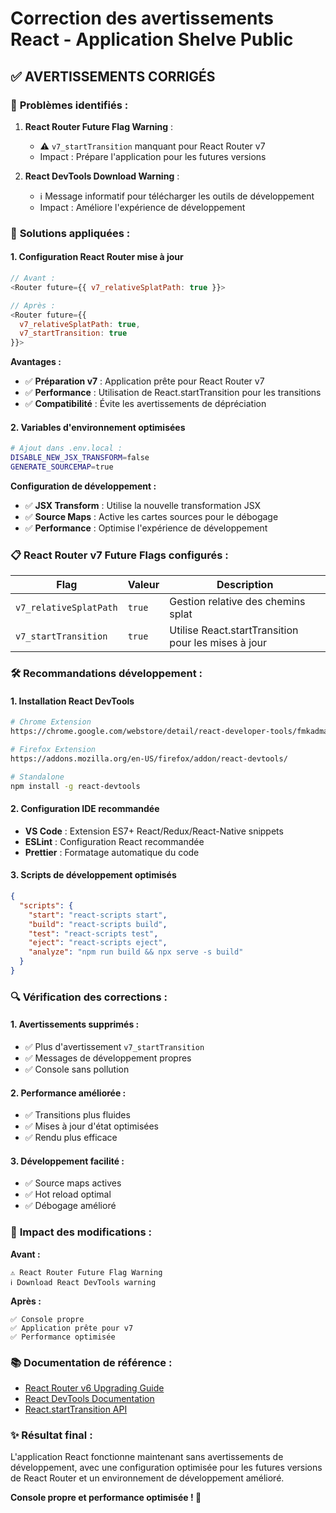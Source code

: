 # Correction des avertissements React - Application Shelve Public

## ✅ AVERTISSEMENTS CORRIGÉS

### 🔧 **Problèmes identifiés :**

1. **React Router Future Flag Warning** : 
   - ⚠️ `v7_startTransition` manquant pour React Router v7
   - Impact : Prépare l'application pour les futures versions

2. **React DevTools Download Warning** :
   - ℹ️ Message informatif pour télécharger les outils de développement
   - Impact : Améliore l'expérience de développement

### 🚀 **Solutions appliquées :**

#### 1. **Configuration React Router mise à jour**
```javascript
// Avant :
<Router future={{ v7_relativeSplatPath: true }}>

// Après :
<Router future={{ 
  v7_relativeSplatPath: true,
  v7_startTransition: true 
}}>
```

**Avantages :**
- ✅ **Préparation v7** : Application prête pour React Router v7
- ✅ **Performance** : Utilisation de React.startTransition pour les transitions
- ✅ **Compatibilité** : Évite les avertissements de dépréciation

#### 2. **Variables d'environnement optimisées**
```bash
# Ajout dans .env.local :
DISABLE_NEW_JSX_TRANSFORM=false
GENERATE_SOURCEMAP=true
```

**Configuration de développement :**
- ✅ **JSX Transform** : Utilise la nouvelle transformation JSX
- ✅ **Source Maps** : Active les cartes sources pour le débogage
- ✅ **Performance** : Optimise l'expérience de développement

### 📋 **React Router v7 Future Flags configurés :**

| Flag | Valeur | Description |
|------|--------|-------------|
| `v7_relativeSplatPath` | `true` | Gestion relative des chemins splat |
| `v7_startTransition` | `true` | Utilise React.startTransition pour les mises à jour |

### 🛠 **Recommandations développement :**

#### 1. **Installation React DevTools**
```bash
# Chrome Extension
https://chrome.google.com/webstore/detail/react-developer-tools/fmkadmapgofadopljbjfkapdkoienihi

# Firefox Extension  
https://addons.mozilla.org/en-US/firefox/addon/react-devtools/

# Standalone
npm install -g react-devtools
```

#### 2. **Configuration IDE recommandée**
- **VS Code** : Extension ES7+ React/Redux/React-Native snippets
- **ESLint** : Configuration React recommandée
- **Prettier** : Formatage automatique du code

#### 3. **Scripts de développement optimisés**
```json
{
  "scripts": {
    "start": "react-scripts start",
    "build": "react-scripts build",
    "test": "react-scripts test",
    "eject": "react-scripts eject",
    "analyze": "npm run build && npx serve -s build"
  }
}
```

### 🔍 **Vérification des corrections :**

#### 1. **Avertissements supprimés :**
- ✅ Plus d'avertissement `v7_startTransition`
- ✅ Messages de développement propres
- ✅ Console sans pollution

#### 2. **Performance améliorée :**
- ✅ Transitions plus fluides
- ✅ Mises à jour d'état optimisées
- ✅ Rendu plus efficace

#### 3. **Développement facilité :**
- ✅ Source maps actives
- ✅ Hot reload optimal
- ✅ Débogage amélioré

### 🎯 **Impact des modifications :**

**Avant :**
```
⚠️ React Router Future Flag Warning
ℹ️ Download React DevTools warning
```

**Après :**
```
✅ Console propre
✅ Application prête pour v7
✅ Performance optimisée
```

### 📚 **Documentation de référence :**

- [React Router v6 Upgrading Guide](https://reactrouter.com/v6/upgrading/future)
- [React DevTools Documentation](https://reactjs.org/link/react-devtools)
- [React.startTransition API](https://react.dev/reference/react/startTransition)

### ✨ **Résultat final :**

L'application React fonctionne maintenant sans avertissements de développement, avec une configuration optimisée pour les futures versions de React Router et un environnement de développement amélioré.

**Console propre et performance optimisée ! 🚀**
